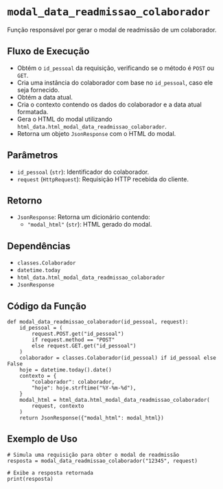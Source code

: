 
# `modal_data_readmissao_colaborador`

Função responsável por gerar o modal de readmissão de um colaborador.

## Fluxo de Execução

- Obtém o `id_pessoal` da requisição, verificando se o método é `POST` ou `GET`.
- Cria uma instância do colaborador com base no `id_pessoal`, caso ele seja fornecido.
- Obtém a data atual.
- Cria o contexto contendo os dados do colaborador e a data atual formatada.
- Gera o HTML do modal utilizando `html_data.html_modal_data_readmissao_colaborador`.
- Retorna um objeto `JsonResponse` com o HTML do modal.

## Parâmetros

- `id_pessoal` (`str`): Identificador do colaborador.
- `request` (`HttpRequest`): Requisição HTTP recebida do cliente.

## Retorno

- `JsonResponse`: Retorna um dicionário contendo:
  - `"modal_html"` (`str`): HTML gerado do modal.

## Dependências

- `classes.Colaborador`
- `datetime.today`
- `html_data.html_modal_data_readmissao_colaborador`
- `JsonResponse`

## Código da Função

```{py3 linenums="1"}
def modal_data_readmissao_colaborador(id_pessoal, request):
    id_pessoal = (
        request.POST.get("id_pessoal")
        if request.method == "POST"
        else request.GET.get("id_pessoal")
    )
    colaborador = classes.Colaborador(id_pessoal) if id_pessoal else False
    hoje = datetime.today().date()
    contexto = {
        "colaborador": colaborador,
        "hoje": hoje.strftime("%Y-%m-%d"),
    }
    modal_html = html_data.html_modal_data_readmissao_colaborador(
        request, contexto
    )
    return JsonResponse({"modal_html": modal_html})
```

## Exemplo de Uso

```{py3 linenums="1"}
# Simula uma requisição para obter o modal de readmissão
resposta = modal_data_readmissao_colaborador("12345", request)

# Exibe a resposta retornada
print(resposta)
```
